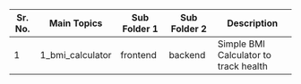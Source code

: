 | Sr. No. | Main Topics      | Sub Folder 1 |  Sub Folder 2 | Description                           |
|---------|------------------|--------------|---------------|---------------------------------------|
| 1       | 1_bmi_calculator | frontend     | backend       | Simple BMI Calculator to track health |
